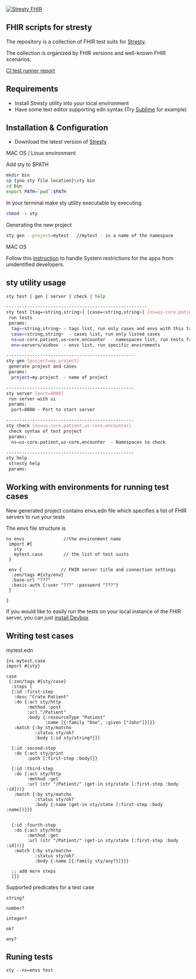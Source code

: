 [![Stresty FHIR](https://github.com/HealthSamurai/stresty-fhir/actions/workflows/main.yml/badge.svg)](https://github.com/HealthSamurai/stresty-fhir/actions/workflows/main.yml)

## FHIR scripts for stresty

The repository is a collection of FHIR test suits for [Stresty](https://github.com/HealthSamurai/stresty).

The collection is organized by FHIR versions and well-known FHIR scenarios.

[CI test runner report](https://healthsamurai.github.io/stresty-fhir/)

## Requirements

- Install Stresty utility into your local environment
- Have some text editor supporting edn syntax (Try [Sublime](https://www.sublimetext.com/)  for example)

## Installation & Configuration

- Download the latest version of [Stresty](https://github.com/HealthSamurai/stresty/releases/)

MAC OS / Linux environment

Add sty to $PATH

``` bash
mkdir bin
cp {you sty file location}\sty bin
cd bin
export PATH=`pwd`:$PATH
```

In your terminal make sty utility executable by executing

``` bash
chmod -x sty
```


Generating the new project

``` bash
sty gen --project=mytest   //mytest - is a name of the namespace
```

MAC OS

Follow this [instruction](https://www.macworld.co.uk/how-to/mac-app-unidentified-developer-3669596/#:~:text=Open%20System%20Preferences.,developers'%20from%20just%20App%20Store) to handle System restrictions for the apps from unidentified developers.


## sty utility usage

``` bash
sty test | gen | server | check | help

------------------------------------------------------
sty test [tag=<string,string>] [case=<string,string>] [ns=us-core.patient,us-core.encounter] [env=servers/aidbox]
 run tests
 params:
  tag=<string,string> - tags list, run only cases and envs with this tags
  case=<string,string>  - cases list, run only listed cases
  ns=us-core.patient,us-core.encounter  - namespaces list, run tests from this list
  env=servers/aidbox  - envs list, run specific enviroments

-------------------------------------------------
sty gen [project=my.project]
 generate project and cases
 params:
  project=my.project  - name of project

-------------------------------------------------
sty server [port=8080]
 run server with ui
 params:
  port=8080 - Port to start server

-------------------------------------------------
sty check [ns=us-core.patient,us-core,encounter]
 check syntax of test project
 params:
  ns=us-core.patient,us-core,encounter  - Namespaces to check

-------------------------------------------------
sty help
 stresty help
 params:

```

## Working with environments for running test cases

New generated project contains envs.edn file which specifies a list of FHIR servers to run your tests

The envs file structure is

``` edn
ns envs               //the environment name
 import #{
   sty
   mytest.case        // the list of test suits
 }

 env {               // FHIR server title and connection settings
  :zen/tags #{sty/env}
  :base-url "???"
  :basic-auth {:user "???" :password "???"}
 }

}
```

If you would like to easily run the tests on your local instance of the FHIR server, you can just [install Devbox](https://docs.aidbox.app/getting-started/installation/setup-aidbox.dev)


## Writing test cases

mytest.edn

``` edn
{ns mytest.case
import #{sty}

case
 {:zen/tags #{sty/case}
  :steps [
  {:id :first-step
   :desc "Crate Patient"
   :do {:act sty/http 
        :method :post
        :url "/Patient"
        :body {:resourceType "Patient"
               :name [{:family "Doe", :given ["John"]}]}}
   :match {:by sty/matcho
           :status sty/ok?
           :body {:id sty/string?}}}

  {:id :second-step
   :do {:act sty/print
        :path [:first-step :body]}}

  {:id :third-step
   :do {:act sty/http 
        :method :get
        :url (str "/Patient/" (get-in sty/state [:first-step :body :id]))}
   :match {:by sty/matcho
           :status sty/ok?
           :body {:name (get-in sty/state [:first-step :body :name])}}}


  {:id :fourth-step
   :do {:act sty/http 
        :method :get
        :url (str "/Patient/" (get-in sty/state [:first-step :body :id]))}
   :match {:by sty/matcho
           :status sty/ok?
           :body {:name [{:family sty/any?}]}}}

  ;; add more steps
  ]}}
```


Supported predicates for a test case


```
string? 

number? 

integer? 

ok? 

any? 

```

## Runing tests

```
sty --ns=envs test

```
